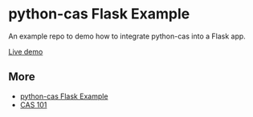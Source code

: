 python-cas Flask Example
========================

An example repo to demo how to integrate python-cas into a Flask app.

[Live demo](https://python-cas-flask-example.herokuapp.com/)

## More

- [python-cas Flask Example](https://djangocas.dev/blog/2020-02-03-python-cas-flask-example/)
- [CAS 101](https://djangocas.dev/blog/2018-01-02-cas-101-introduction-to-cas-central-authentication-server/)

